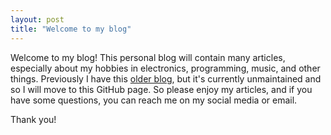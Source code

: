 ```yaml
---
layout: post
title: "Welcome to my blog"
--- 
```


Welcome to my blog! This personal blog will contain many articles, especially about my hobbies in electronics, programming, music, and other things. Previously I have this [older blog](https://felangga.blogspot.com), but it's currently unmaintained and so I will move to this GitHub page. So please enjoy my articles, and if you have some questions, you can reach me on my social media or email. 

Thank you!
